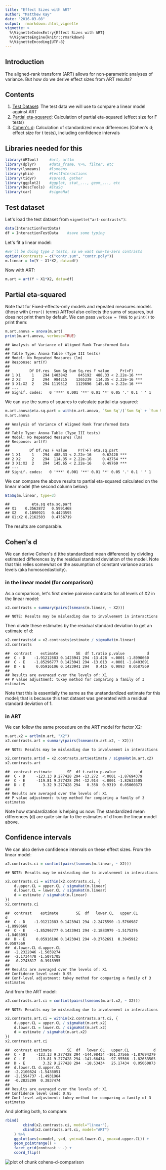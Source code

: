 ```yaml
---
title: "Effect Sizes with ART"
author: "Matthew Kay"
date: "2016-03-08"
output:  rmarkdown::html_vignette
vignette: >
  %\VignetteIndexEntry{Effect Sizes with ART}
  %\VignetteEngine{knitr::rmarkdown}
  %\VignetteEncoding{UTF-8}
---
```


## Introduction

The aligned-rank transform (ART) allows for non-parametric analyses of variance. 
But how do we derive effect sizes from ART results? 

## Contents

1. [Test Dataset](#test-dataset): The test data we will use to compare a linear model against ART
1. [Partial eta-squared](#partial-eta-squared): Calculation of partial eta-squared (effect size for F tests)
1. [Cohen's d](#cohens-d): Calculation of standardized mean differences (Cohen's d; effect size for t tests), including confidence intervals

## Libraries needed for this




```r
library(ARTool)     #art, artlm
library(dplyr)      #data_frame, %>%, filter, etc
library(lsmeans)    #lsmeans
library(phia)       #testInteractions
library(tidyr)      #spread, gather
library(ggplot2)    #ggplot, stat_..., geom_..., etc
library(DescTools)  #EtaSq
library(car)        #sigmaHat
```


## Test dataset

Let's load the test dataset from `vignette("art-contrasts")`:


```r
data(InteractionTestData)
df = InteractionTestData    #save some typing
```

Let's fit a linear model:


```r
#we'll be doing type 3 tests, so we want sum-to-zero contrasts
options(contrasts = c("contr.sum", "contr.poly"))
m.linear = lm(Y ~ X1*X2, data=df)
```

Now with ART:


```r
m.art = art(Y ~ X1*X2, data=df)
```


## Partial eta-squared

Note that for Fixed-effects-only models and repeated measures models
(those with `Error()` terms) ARTool also collects the sums of squares, but
does not print them by default. We can pass `verbose = TRUE` to `print()`
to print them:


```r
m.art.anova = anova(m.art)
print(m.art.anova, verbose=TRUE)
```

```
## Analysis of Variance of Aligned Rank Transformed Data
## 
## Table Type: Anova Table (Type III tests) 
## Model: No Repeated Measures (lm)
## Response: art(Y)
## 
##         Df Df.res  Sum Sq Sum Sq.res F value     Pr(>F)    
## 1 X1     1    294 1403842     845192  488.33 < 2.22e-16 ***
## 2 X2     2    294  984215    1265239  114.35 < 2.22e-16 ***
## 3 X1:X2  2    294 1119512    1129896  145.65 < 2.22e-16 ***
## ---
## Signif. codes:   0 '***' 0.001 '**' 0.01 '*' 0.05 '.' 0.1 ' ' 1
```

We can use the sums of squares to calculate partial eta-squared:


```r
m.art.anova$eta.sq.part = with(m.art.anova, `Sum Sq`/(`Sum Sq` + `Sum Sq.res`))
m.art.anova
```

```
## Analysis of Variance of Aligned Rank Transformed Data
## 
## Table Type: Anova Table (Type III tests) 
## Model: No Repeated Measures (lm)
## Response: art(Y)
## 
##         Df Df.res F value     Pr(>F) eta.sq.part    
## 1 X1     1    294  488.33 < 2.22e-16     0.62420 ***
## 2 X2     2    294  114.35 < 2.22e-16     0.43754 ***
## 3 X1:X2  2    294  145.65 < 2.22e-16     0.49769 ***
## ---
## Signif. codes:   0 '***' 0.001 '**' 0.01 '*' 0.05 '.' 0.1 ' ' 1
```

We can compare the above results to partial eta-squared calculated on the
linear model (the second column below):


```r
EtaSq(m.linear, type=3)
```

```
##          eta.sq eta.sq.part
## X1    0.3562872   0.5991468
## X2    0.1890921   0.4423595
## X1:X2 0.2162503   0.4756719
```

The results are comparable.


## Cohen's d

We can derive Cohen's d (the standardized mean difference) by dividing estimated differences by the
residual standard deviation of the model. Note that this relies somewhat on the assumption of 
constant variance across levels (aka homoscedasticity).

### in the linear model (for comparison)

As a comparison, let's first derive pairwise contrasts for
all levels of X2 in the linear model:


```r
x2.contrasts = summary(pairs(lsmeans(m.linear, ~ X2)))
```

```
## NOTE: Results may be misleading due to involvement in interactions
```

Then divide these estimates by the residual standard deviation to get an estimate of d:


```r
x2.contrasts$d = x2.contrasts$estimate / sigmaHat(m.linear)
x2.contrasts
```

```
##  contrast    estimate        SE  df t.ratio p.value          d
##  C - D    -1.91212883 0.1423941 294 -13.428  <.0001 -1.8990660
##  C - E    -1.85296777 0.1423941 294 -13.013  <.0001 -1.8403091
##  D - E     0.05916106 0.1423941 294   0.415  0.9093  0.0587569
## 
## Results are averaged over the levels of: X1 
## P value adjustment: tukey method for comparing a family of 3 estimates
```

Note that this is essentially the same as the unstandardized estimate for this model;
that is because this test dataset was generated with a residual standard deviation of 1.

### in ART

We can follow the same procedure on the ART model for factor X2:


```r
m.art.x2 = artlm(m.art, "X2")
x2.contrasts.art = summary(pairs(lsmeans(m.art.x2, ~ X2)))
```

```
## NOTE: Results may be misleading due to involvement in interactions
```

```r
x2.contrasts.art$d = x2.contrasts.art$estimate / sigmaHat(m.art.x2)
x2.contrasts.art
```

```
##  contrast estimate       SE  df t.ratio p.value           d
##  C - D     -123.13 9.277428 294 -13.272  <.0001 -1.87694379
##  C - E     -119.81 9.277428 294 -12.914  <.0001 -1.82633505
##  D - E        3.32 9.277428 294   0.358  0.9319  0.05060873
## 
## Results are averaged over the levels of: X1 
## P value adjustment: tukey method for comparing a family of 3 estimates
```

Note how standardization is helping us now: The standardized mean differences (d) are
quite similar to the estimates of d from the linear model above.

## Confidence intervals

We can also derive confidence intervals on these effect sizes. From the linear model:


```r
x2.contrasts.ci = confint(pairs(lsmeans(m.linear, ~ X2)))
```

```
## NOTE: Results may be misleading due to involvement in interactions
```

```r
x2.contrasts.ci = within(x2.contrasts.ci, {
    d.upper.CL = upper.CL / sigmaHat(m.linear)
    d.lower.CL = lower.CL / sigmaHat(m.linear)
    d = estimate / sigmaHat(m.linear)
})
x2.contrasts.ci
```

```
##  contrast    estimate        SE  df   lower.CL   upper.CL          d
##  C - D    -1.91212883 0.1423941 294 -2.2475590 -1.5766987 -1.8990660
##  C - E    -1.85296777 0.1423941 294 -2.1883979 -1.5175376 -1.8403091
##  D - E     0.05916106 0.1423941 294 -0.2762691  0.3945912  0.0587569
##  d.lower.CL d.upper.CL
##  -2.2322046 -1.5659274
##  -2.1734478 -1.5071705
##  -0.2743817  0.3918955
## 
## Results are averaged over the levels of: X1 
## Confidence level used: 0.95 
## Conf-level adjustment: tukey method for comparing a family of 3 estimates
```

And from the ART model:


```r
x2.contrasts.art.ci = confint(pairs(lsmeans(m.art.x2, ~ X2)))
```

```
## NOTE: Results may be misleading due to involvement in interactions
```

```r
x2.contrasts.art.ci = within(x2.contrasts.art.ci, {
    d.upper.CL = upper.CL / sigmaHat(m.art.x2)
    d.lower.CL = lower.CL / sigmaHat(m.art.x2)
    d = estimate / sigmaHat(m.art.x2)
})
x2.contrasts.art.ci
```

```
##  contrast estimate       SE  df   lower.CL   upper.CL           d
##  C - D     -123.13 9.277428 294 -144.98434 -101.27566 -1.87694379
##  C - E     -119.81 9.277428 294 -141.66434  -97.95566 -1.82633505
##  D - E        3.32 9.277428 294  -18.53434   25.17434  0.05060873
##  d.lower.CL d.upper.CL
##  -2.2100824 -1.5438051
##  -2.1594737 -1.4931964
##  -0.2825299  0.3837474
## 
## Results are averaged over the levels of: X1 
## Confidence level used: 0.95 
## Conf-level adjustment: tukey method for comparing a family of 3 estimates
```

And plotting both, to compare:


```r
rbind(
        cbind(x2.contrasts.ci, model="linear"), 
        cbind(x2.contrasts.art.ci, model="ART")
    ) %>%
    ggplot(aes(x=model, y=d, ymin=d.lower.CL, ymax=d.upper.CL)) +
    geom_pointrange() +
    facet_grid(contrast ~ .) + 
    coord_flip()
```

![plot of chunk cohens-d-comparison](figure/cohens-d-comparison-1.png)
